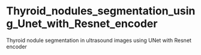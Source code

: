 # Thyroid_nodules_segmentation_using_Unet_with_Resnet_encoder

Thyroid nodule segmentation in ultrasound images using UNet with Resnet encoder
